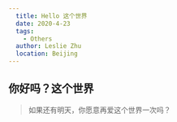 ```yaml
---
  title: Hello 这个世界
  date: 2020-4-23
  tags:
    - Others
  author: Leslie Zhu
  location: Beijing
---
```


## 你好吗？这个世界
   > 如果还有明天，你愿意再爱这个世界一次吗？

   
 
